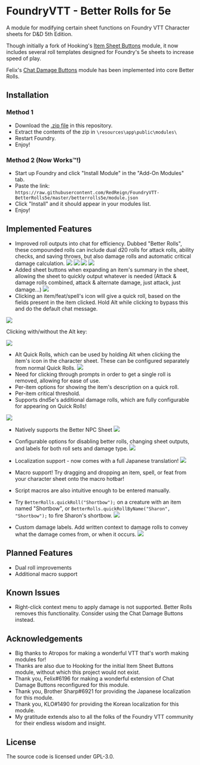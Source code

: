 # FoundryVTT - Better Rolls for 5e
A module for modifying certain sheet functions on Foundry VTT Character sheets for D&D 5th Edition.

Though initially a fork of Hooking's [Item Sheet Buttons](https://gitlab.com/hooking/foundry-vtt---item-sheet-buttons) module, it now includes several roll templates designed for Foundry's 5e sheets to increase speed of play.

Felix's [Chat Damage Buttons](https://github.com/syl3r86/chatdamagebuttons-betterrolls) module has been implemented into core Better Rolls.

## Installation
### Method 1
- Download the [.zip file](https://github.com/RedReign/FoundryVTT-BetterRolls5e/raw/master/betterrolls5e.zip) in this repository.
- Extract the contents of the zip in `\resources\app\public\modules\`
- Restart Foundry.
- Enjoy!

### Method 2 (Now Works™!)
- Start up Foundry and click "Install Module" in the "Add-On Modules" tab.
- Paste the link: `https://raw.githubusercontent.com/RedReign/FoundryVTT-BetterRolls5e/master/betterrolls5e/module.json`
- Click "Install" and it should appear in your modules list.
- Enjoy!

## Implemented Features
- Improved roll outputs into chat for efficiency. Dubbed "Better Rolls", these compounded rolls can include dual d20 rolls for attack rolls, ability checks, and saving throws, but also damage rolls and automatic critical damage calculation.
![](https://i.imgur.com/Pq5HK73.png)
![](https://i.imgur.com/6YzQWG9.png)
![](https://i.imgur.com/pME8Tsz.png)
![](https://i.imgur.com/XO2JUjB.png)
- Added sheet buttons when expanding an item's summary in the sheet, allowing the sheet to quickly output whatever is needed (Attack & damage rolls combined, attack & alternate damage, just attack, just damage...)
![](https://i.imgur.com/uFvpDPw.png)
- Clicking an item/feat/spell's icon will give a quick roll, based on the fields present in the item clicked. Hold Alt while clicking to bypass this and do the default chat message.

![](https://i.imgur.com/2kNCHdZ.png)

Clicking with/without the Alt key:

![](https://i.imgur.com/Od15JXz.png)

- Alt Quick Rolls, which can be used by holding Alt when clicking the item's icon in the character sheet. These can be configured separately from normal Quick Rolls.
![](https://i.imgur.com/yPzgzEe.png)
- Need for clicking through prompts in order to get a single roll is removed, allowing for ease of use.
- Per-item options for showing the item's description on a quick roll.
- Per-item critical threshold.
- Supports dnd5e's additional damage rolls, which are fully configurable for appearing on Quick Rolls!

![](https://i.imgur.com/FkotJOG.png)
- Natively supports the Better NPC Sheet
![](https://i.imgur.com/qleIQsq.png)
- Configurable options for disabling better rolls, changing sheet outputs, and labels for both roll sets and damage type.
![](https://i.imgur.com/Wd0iT0E.png)
- Localization support - now comes with a full Japanese translation!
![](https://cdn.discordapp.com/attachments/513918036919713802/635495803787542559/unknown.png)

- Macro support! Try dragging and dropping an item, spell, or feat from your character sheet onto the macro hotbar!
- Script macros are also intuitive enough to be entered manually.
- Try `BetterRolls.quickRoll("Shortbow");` on a creature with an item named "Shortbow", or `BetterRolls.quickRollByName("Sharon", "Shortbow");` to fire Sharon's shortbow.
![](https://i.imgur.com/fMMWz3m.gif)
- Custom damage labels. Add written context to damage rolls to convey what the damage comes from, or when it occurs.
![](https://i.imgur.com/L9NTE7G.png)

## Planned Features
- Dual roll improvements
- Additional macro support

## Known Issues
- Right-click context menu to apply damage is not supported. Better Rolls removes this functionality. Consider using the Chat Damage Buttons instead.

## Acknowledgements
- Big thanks to Atropos for making a wonderful VTT that's worth making modules for!
- Thanks are also due to Hooking for the initial Item Sheet Buttons module, without which this project would not exist.
- Thank you, Felix#6196 for making a wonderful extension of Chat Damage Buttons reconfigured for this module.
- Thank you, Brother Sharp#6921 for providing the Japanese localization for this module.
- Thank you, KLO#1490 for providing the Korean localization for this module.
- My gratitude extends also to all the folks of the Foundry VTT community for their endless wisdom and insight.

## License
The source code is licensed under GPL-3.0.
